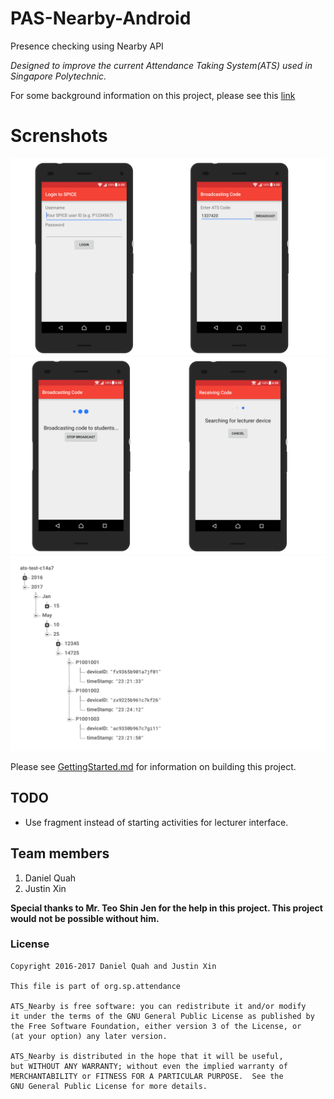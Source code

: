 # PAS-Nearby-Android

Presence checking using Nearby API

*Designed to improve the current Attendance Taking System(ATS) used in Singapore Polytechnic.*

For some background information on this project, please see this [link](https://asdfdev.github.io/background.html)

# Screnshots
![](materials/images/screenshot.png)
![](materials/images/receive-broadcast.png)
![](materials/images/database_layout.gif)

	
Please see [GettingStarted.md](GettingStarted.md) for information on building this project. 

TODO
------------
- Use fragment instead of starting activities for lecturer interface. 


Team members
------------
1. Daniel Quah
1. Justin Xin

**Special thanks to Mr. Teo Shin Jen for the help in this project. This project would not be possible without him.**


### License
```
Copyright 2016-2017 Daniel Quah and Justin Xin

This file is part of org.sp.attendance
 
ATS_Nearby is free software: you can redistribute it and/or modify
it under the terms of the GNU General Public License as published by
the Free Software Foundation, either version 3 of the License, or
(at your option) any later version.
 
ATS_Nearby is distributed in the hope that it will be useful,
but WITHOUT ANY WARRANTY; without even the implied warranty of
MERCHANTABILITY or FITNESS FOR A PARTICULAR PURPOSE.  See the
GNU General Public License for more details.

```
